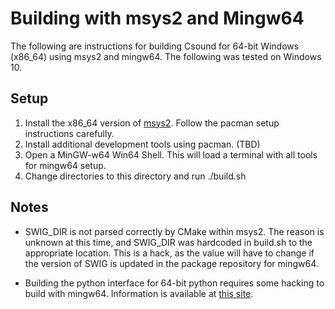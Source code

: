 # Building with msys2 and Mingw64

The following are instructions for building Csound for 64-bit Windows (x86_64) using msys2 and mingw64. The following was tested on Windows 10.

## Setup 

1. Install the x86_64 version of [msys2](http://msys2.github.io/). Follow the pacman setup instructions carefully.
2. Install additional development tools using pacman. (TBD)
3. Open a MinGW-w64 Win64 Shell.  This will load a terminal with all tools for mingw64 setup.
4. Change directories to this directory and run ./build.sh

## Notes

* SWIG_DIR is not parsed correctly by CMake within msys2.  The reason is unknown at this time, and SWIG_DIR was hardcoded in build.sh to the appropriate location.  This is a hack, as the value will have to change if the version of SWIG is updated in the package repository for mingw64. 

* Building the python interface for 64-bit python requires some hacking to build with mingw64. Information is available at [this site](http://ascend4.org/Setting_up_a_MinGW-w64_build_environment).
